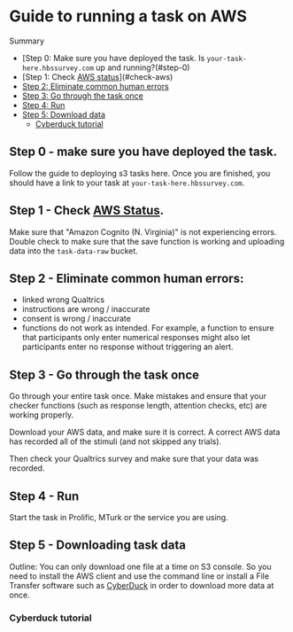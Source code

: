 # Guide to running a task on AWS

Summary

<!-- toc -->

- [Step 0: Make sure you have deployed the task. Is `your-task-here.hbssurvey.com` up and running?(#step-0)
- [Step 1: Check [AWS status](https://status.aws.amazon.com/)](#check-aws)
- [Step 2: Eliminate common human errors](#eliminate-human-errors)
- [Step 3: Go through the task once](#do-task-once)
- [Step 4: Run](#run)
- [Step 5: Download data](#download-data)
    * [Cyberduck tutorial](#cyberduck)

<!-- tocstop -->


## Step 0 - make sure you have deployed the task.
Follow the guide to deploying s3 tasks here. Once you are finished, you should have a link to your task at `your-task-here.hbssurvey.com`. 

## Step 1 - Check [AWS Status](https://status.aws.amazon.com/).
Make sure that "Amazon Cognito (N. Virginia)" is not experiencing errors. Double check to make sure that the save function is working and uploading data into the `task-data-raw` bucket. 

## Step 2 - Eliminate common human errors:

  - linked wrong Qualtrics
  - instructions are wrong / inaccurate
  - consent is wrong / inaccurate
  - functions do not work as intended. For example, a function to ensure that participants only enter numerical responses might also let participants enter no response without triggering an alert.
  
## Step 3 - Go through the task once
Go through your entire task once. Make mistakes and ensure that your checker functions (such as response length, attention checks, etc) are working properly.

Download your AWS data, and make sure it is correct. A correct AWS data has recorded all of the stimuli (and not skipped any trials).

Then check your Qualtrics survey and make sure that your data was recorded.

## Step 4 - Run

Start the task in Prolific, MTurk or the service you are using.

## Step 5 - Downloading task data

Outline: You can only download one file at a time on S3 console. So you need to install the AWS client and use the command line or install a File Transfer software such as [CyberDuck](https://cyberduck.io/) in order to download more data at once.

### Cyberduck tutorial

